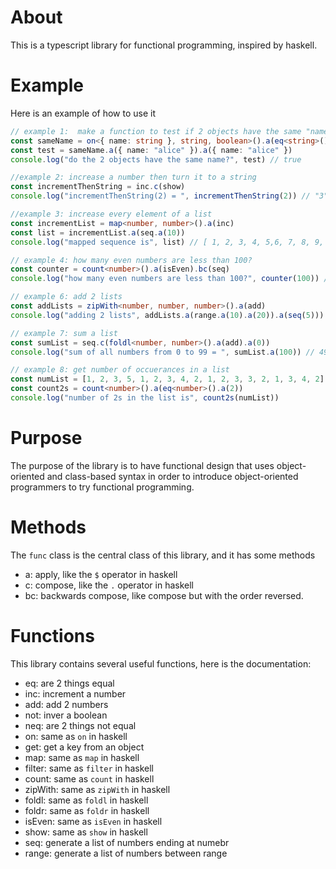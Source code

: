 # About
This is a typescript library for functional programming, inspired by haskell.
# Example
Here is an example of how to use it
```ts
// example 1:  make a function to test if 2 objects have the same "name" attribute
const sameName = on<{ name: string }, string, boolean>().a(eq<string>()).a(get("name"))
const test = sameName.a({ name: "alice" }).a({ name: "alice" })
console.log("do the 2 objects have the same name?", test) // true

//example 2: increase a number then turn it to a string
const incrementThenString = inc.c(show)
console.log("incrementThenString(2) = ", incrementThenString(2)) // "3"

//example 3: increase every element of a list
const incrementList = map<number, number>().a(inc)
const list = incrementList.a(seq.a(10))
console.log("mapped sequence is", list) // [ 1, 2, 3, 4, 5,6, 7, 8, 9, 10 ]

// example 4: how many even numbers are less than 100?
const counter = count<number>().a(isEven).bc(seq)
console.log("how many even numbers are less than 100?", counter(100)) // 50

// example 6: add 2 lists
const addLists = zipWith<number, number, number>().a(add)
console.log("adding 2 lists", addLists.a(range.a(10).a(20)).a(seq(5))) // [ 10, 12, 14, 16, 18 ]

// example 7: sum a list
const sumList = seq.c(foldl<number, number>().a(add).a(0))
console.log("sum of all numbers from 0 to 99 = ", sumList.a(100)) // 4950

// example 8: get number of occuerances in a list
const numList = [1, 2, 3, 5, 1, 2, 3, 4, 2, 1, 2, 3, 3, 2, 1, 3, 4, 2]
const count2s = count<number>().a(eq<number>().a(2))
console.log("number of 2s in the list is", count2s(numList))
```
# Purpose
The purpose of the library is to have functional design that uses object-oriented and
class-based syntax in order to introduce object-oriented programmers to try functional
programming.
# Methods
The `func` class is the central class of this library, and it has some methods
- a: apply, like the `$` operator in haskell
- c: compose, like the `.` operator in haskell
- bc: backwards compose, like compose but with the order reversed. 
# Functions
This library contains several useful functions, here is the documentation:
- eq: are 2 things equal
- inc: increment a number
- add: add 2 numbers
- not: inver a boolean
- neq: are 2 things not equal
- on: same as `on` in haskell
- get: get a key from an object
- map: same as `map` in haskell
- filter: same as `filter` in haskell 
- count: same as `count` in haskell
-  zipWith: same as `zipWith` in haskell
- foldl: same as `foldl` in haskell
- foldr: same as `foldr` in haskell
- isEven: same as `isEven` in haskell
- show: same as `show` in haskell
- seq: generate a list of numbers ending at numebr
- range: generate a list of numbers between range 
